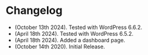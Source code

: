 # Changelog
* (October 13th 2024). Tested with WordPress 6.6.2.
* (April 18th 2024). Tested with WordPress 6.5.2.
* (April 18th 2024). Added a dashboard page.
* (October 14th 2020). Initial Release.
